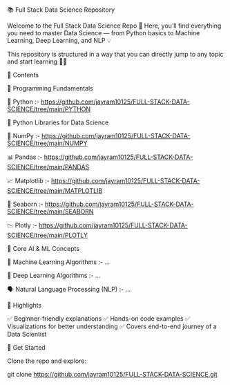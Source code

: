 📚 Full Stack Data Science Repository

Welcome to the Full Stack Data Science Repo 🚀
Here, you’ll find everything you need to master Data Science — from Python basics to Machine Learning, Deep Learning, and NLP 💡

This repository is structured in a way that you can directly jump to any topic and start learning 📖✨

📌 Contents

🔹 Programming Fundamentals

🐍 Python :- https://github.com/jayram10125/FULL-STACK-DATA-SCIENCE/tree/main/PYTHON

🔹 Python Libraries for Data Science

🔢 NumPy :- https://github.com/jayram10125/FULL-STACK-DATA-SCIENCE/tree/main/NUMPY

📊 Pandas :- https://github.com/jayram10125/FULL-STACK-DATA-SCIENCE/tree/main/PANDAS

📈 Matplotlib :- https://github.com/jayram10125/FULL-STACK-DATA-SCIENCE/tree/main/MATPLOTLIB

🎨 Seaborn :- https://github.com/jayram10125/FULL-STACK-DATA-SCIENCE/tree/main/SEABORN

📉 Plotly :- https://github.com/jayram10125/FULL-STACK-DATA-SCIENCE/tree/main/PLOTLY

🔹 Core AI & ML Concepts

🤖 Machine Learning Algorithms :- ...

🧠 Deep Learning Algorithms :- ...

🗣️ Natural Language Processing (NLP) :- ...

🌟 Highlights

✅ Beginner-friendly explanations
✅ Hands-on code examples
✅ Visualizations for better understanding
✅ Covers end-to-end journey of a Data Scientist

🚀 Get Started

Clone the repo and explore:

git clone https://github.com/jayram10125/FULL-STACK-DATA-SCIENCE.git
